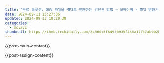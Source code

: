 ```yaml
---
title: "무료 솔루션: OGV 파일을 MP3로 변환하는 간단한 방법 – 모바이비 - MP3 변환기"
date: 2024-09-11 13:27:36
updated: 2024-09-13 10:20:30
categories:
  - movavi
thumbnail: https://thmb.techidaily.com/3c560b5f84950935f235a17f57ab9b2b0c297df9b81f28e15578b876da96606b.jpg
---
```


{{post-main-content}}

<ins class="adsbygoogle"
     style="display:block"
     data-ad-format="autorelaxed"
     data-ad-client="ca-pub-7571918770474297"
     data-ad-slot="1223367746"></ins>

{{post-assign-content}}

<ins class="adsbygoogle"
     style="display:block"
     data-ad-client="ca-pub-7571918770474297"
     data-ad-slot="8358498916"
     data-ad-format="auto"
     data-full-width-responsive="true"></ins>
